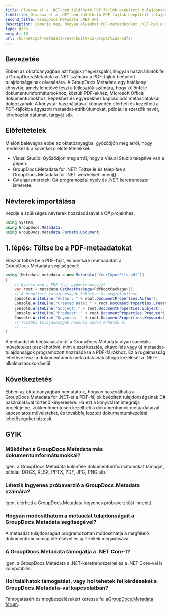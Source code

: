 ```yaml
---
title: Olvassa el a .NET-ben található PDF-fájlok beépített tulajdonságait
linktitle: Olvassa el a .NET-ben található PDF-fájlok beépített tulajdonságait
second_title: GroupDocs.Metadata .NET API
description: Ismerje meg, hogyan olvashat PDF-metaadatokat .NET-ben a GroupDocs.Metadata használatával. A C# kóddal elérheti a szerzők nevét, létrehozási dátumát, tárgyát és sok mást.
type: docs
weight: 10
url: /hu/net/pdf-metadata/read-built-in-properties-pdfs/
---
```

## Bevezetés
Ebben az oktatóanyagban azt fogjuk megvizsgálni, hogyan használhatók fel a GroupDocs.Metadata a .NET számára a PDF-fájlok beépített tulajdonságainak olvasására. A GroupDocs.Metadata egy hatékony könyvtár, amely lehetővé teszi a fejlesztők számára, hogy különféle dokumentumformátumokhoz, köztük PDF-ekhez, Microsoft Office dokumentumokhoz, képekhez és egyebekhez kapcsolódó metaadatokkal dolgozzanak. A könyvtár használatával könnyedén elérheti és kezelheti a PDF-fájlokba ágyazott metaadat-attribútumokat, például a szerzők nevét, létrehozási dátumát, tárgyát stb.
## Előfeltételek
Mielőtt belevágna ebbe az oktatóanyagba, győződjön meg arról, hogy rendelkezik a következő előfeltételekkel:
- Visual Studio: Győződjön meg arról, hogy a Visual Studio telepítve van a gépen.
-  GroupDocs.Metadata for .NET: Töltse le és telepítse a GroupDocs.Metadata for .NET webhelyet innen[itt](https://releases.groupdocs.com/metadata/net/).
- C# alapismeretek: C# programozási nyelv és .NET keretrendszer ismerete.

## Névterek importálása
Kezdje a szükséges névterek hozzáadásával a C# projekthez:
```csharp
using System;
using GroupDocs.Metadata;
using GroupDocs.Metadata.Formats.Document;
```
## 1. lépés: Töltse be a PDF-metaadatokat
Először töltse be a PDF-fájlt, és bontsa ki metaadatait a GroupDocs.Metadata segítségével:
```csharp
using (Metadata metadata = new Metadata("YourInputFile.pdf"))
{
    // Nyissa meg a PDF-fájl gyökércsomagját
    var root = metadata.GetRootPackage<PdfRootPackage>();
    // A beépített tulajdonságok lekérése és megjelenítése
    Console.WriteLine("Author: " + root.DocumentProperties.Author);
    Console.WriteLine("Created Date: " + root.DocumentProperties.CreatedDate);
    Console.WriteLine("Subject: " + root.DocumentProperties.Subject);
    Console.WriteLine("Producer: " + root.DocumentProperties.Producer);
    Console.WriteLine("Keywords: " + root.DocumentProperties.Keywords);
    // További tulajdonságok hasonló módon érhetők el
    // ...
}
```
A metaadatok beolvasásán túl a GroupDocs.Metadata olyan speciális műveleteket tesz lehetővé, mint a szerkesztés, eltávolítás vagy új metaadat-tulajdonságok programozott hozzáadása a PDF-fájlokhoz. Ez a rugalmasság lehetővé teszi a dokumentumok metaadatainak átfogó kezelését a .NET-alkalmazásokon belül.
## Következtetés
Ebben az oktatóanyagban bemutattuk, hogyan használhatja a GroupDocs.Metadata for .NET-et a PDF-fájlok beépített tulajdonságainak C# használatával történő kinyerésére. Ha ezt a könyvtárat integrálja projektjeibe, zökkenőmentesen kezelheti a dokumentumok metaadataival kapcsolatos műveleteket, és továbbfejlesztett dokumentumkezelési lehetőségeket biztosít.

## GYIK
### Működhet a GroupDocs.Metadata más dokumentumformátumokkal?
Igen, a GroupDocs.Metadata különféle dokumentumformátumokat támogat, például DOCX, XLSX, PPTX, PDF, JPG, PNG stb.
### Létezik ingyenes próbaverzió a GroupDocs.Metadata számára?
Igen, elérheti a GroupDocs.Metadata ingyenes próbaverzióját innen[itt](https://releases.groupdocs.com/).
### Hogyan módosíthatom a metaadat tulajdonságait a GroupDocs.Metadata segítségével?
A metaadat tulajdonságait programozottan módosíthatja a megfelelő dokumentumcsomag elérésével és új értékek megadásával.
### A GroupDocs.Metadata támogatja a .NET Core-t?
Igen, a GroupDocs.Metadata a .NET-keretrendszerrel és a .NET Core-val is kompatibilis.
### Hol találhatok támogatást, vagy hol tehetek fel kérdéseket a GroupDocs.Metadata-val kapcsolatban?
 Támogatásért és megbeszélésekért keresse fel a[GroupDocs.Metadata fórum](https://forum.groupdocs.com/c/metadata/14).